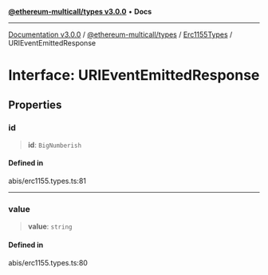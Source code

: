 [**@ethereum-multicall/types v3.0.0**](../../../README.md) • **Docs**

***

[Documentation v3.0.0](../../../../../packages.md) / [@ethereum-multicall/types](../../../README.md) / [Erc1155Types](../README.md) / URIEventEmittedResponse

# Interface: URIEventEmittedResponse

## Properties

### id

> **id**: `BigNumberish`

#### Defined in

abis/erc1155.types.ts:81

***

### value

> **value**: `string`

#### Defined in

abis/erc1155.types.ts:80
